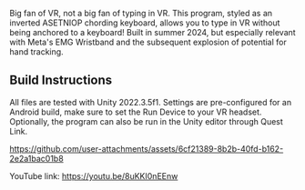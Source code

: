 Big fan of VR, not a big fan of typing in VR.
This program, styled as an inverted ASETNIOP chording keyboard, allows you to type in VR without being anchored to a keyboard!
Built in summer 2024, but especially relevant with Meta's EMG Wristband and the subsequent explosion of potential for hand tracking.

## Build Instructions

All files are tested with Unity 2022.3.5f1. Settings are pre-configured for an Android build, make sure to set the Run Device to your VR headset. Optionally, the program can also be run in the Unity editor through Quest Link.

https://github.com/user-attachments/assets/6cf21389-8b2b-40fd-b162-2e2a1bac01b8

YouTube link: https://youtu.be/8uKKI0nEEnw
